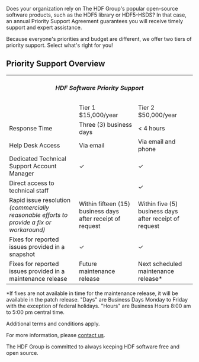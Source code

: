 Does your organization rely on The HDF Group's popular open-source software products, such as the HDF5 library or HDF5-HSDS? In that case, an annual Priority Support Agreement guarantees you will receive timely support and expert assistance. 

Because everyone's priorities and budget are different, we offer two tiers of priority support. Select what's right for you!

## Priority Support Overview

<table style="table-layout: fixed;" border="0">
<tbody>
<tr">
<td colspan="3">
<h5 style="text-align: center;">HDF Software Priority Support</h5>
</td>
</tr>
<tr>
<td style="text-align: left; vertical-align: middle;"></td>
<td style="vertical-align: middle;">Tier 1<br>
  $15,000/year</td>
<td style="vertical-align: middle;">Tier 2<Br>$50,000/year</td>
</tr>
<tr>
<td style="text-align: left; vertical-align: middle;">Response Time</td>
<td>Three (3) business days</td>
<td>&lt; 4 hours</td>
</ter>
<tr>
<td style="text-align: left; vertical-align: middle;">Help Desk Access</td>
<td>Via email</td>
<td>Via email and phone</td>
</tr>
<tr>
<td style="text-align: left; vertical-align: middle;">Dedicated Technical Support Account Manager</td>
<td>&#x2713;</td>
<td>&#x2713;</td>
</tr>
<tr>
<td style="text-align: left; vertical-align: middle;">Direct access to technical staff</td>
<td></td>
<td>&#x2713;</td>
</tr>
<tr>
<td style="text-align: left; vertical-align: middle;">Rapid issue resolution <i>(commercially reasonable
efforts to provide a fix or workaround)</i></td>
<td>Within fifteen (15) business days after receipt of request</td>
<td>Within five (5) business days after receipt of request</td>
</tr>
<tr>
<td style="text-align: left; vertical-align: middle;">Fixes for reported issues provided in a snapshot</td>
<td>	&#x2713;</td>
<td>	&#x2713;</td>
</tr>
<tr>
<td style="text-align: left; vertical-align: middle;">Fixes for reported issues provided in a maintenance release</td>
<td>Future maintenance release</td>
<td>Next scheduled maintenance release*</td>
</tr>
</tbody>
</table>


*If fixes are not available in time for the maintenance release, it will be available in the patch release.
"Days" are Business Days Monday to Friday with the exception of federal holidays. "Hours" are Business Hours 8:00 am to 5:00 pm central time.

Additional terms and conditions apply.

For more information, please [contact us](mailto:info@hdfgroup.org).

The HDF Group is committed to always keeping HDF software free and open source. 

